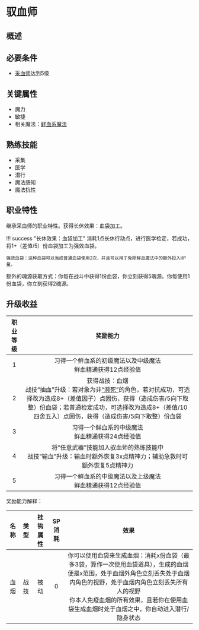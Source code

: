 # 驭血师

## 概述


## 必要条件

* <a href="../../guardHall/bloodTaker" target="_blank">采血师</a>达到5级

## 关键属性

* 魔力
* 敏捷
* 相关魔法：<a href="/rules/data/magic/blood/" target="_blank">鲜血系魔法</a>

## 熟练技能

* 采集
* 医学
* 潜行
* 魔法感知
* 魔法抗性
  
## 职业特性

继承采血师的职业特性。获得长休效果：血袋加工。

!!! success "长休效果：血袋加工"
    消耗1点长休行动点，进行医学检定，若成功，将1+（差值/5）份血袋加工为强效血袋。

    强效血袋：这种血袋可以当成普通血袋使用2次，并且可以用于免除鲜血魔法中的额外投入HP量。

额外的魂源获取方式：你每在战斗中获得1份血袋，你立刻获得5魂源。你每使用1份血袋，你立刻获得2魂源。

## 升级收益

职业等级|奖励能力
:--:|:--:
1|习得一个鲜血系的初级魔法以及中级魔法<br>鲜血精通获得12点经验值
2|获得战技：血烟<br>战技“抽血”升级：若对象为非<a href="../../../../status/normal/#濒死" target="_blank">“濒死”</a>的角色，若对抗成功，可选择改为造成8+（差值因子）点固伤，获得（造成伤害/5向下取整）份血袋；若普通检定成功，可选择改为造成8+（差值/10四舍五入）点固伤，获得（造成伤害/5向下取整）份血袋
3|习得一个鲜血系的中级魔法<br>鲜血精通获得24点经验值
4|将“任意武器”技能加入驭血师的熟练技能中<br>战技“输血”升级：输血时额外恢复3x点精神力；辅助急救时可额外恢复5点精神力
5|习得一个鲜血系的中级魔法以及上级魔法<br>鲜血精通获得12点经验值

奖励能力解释：

名称|类型|挂钩属性|SP消耗|效果
:--:|:--:|:--:|:--:|:--:
血烟|战技|被动|0|你可以使用血袋来生成血烟：消耗x份血袋（最多3袋，算作一次使用血袋道具），生成的血烟便是x范围，处于血烟外角色立刻丢失处于血烟内角色的视野，处于血烟内角色立刻丢失所有人的视野<br>你本人免疫血烟的所有效果，且若你在使用血袋生成血烟时处于血烟之中，你自动进入潜行/隐身状态

